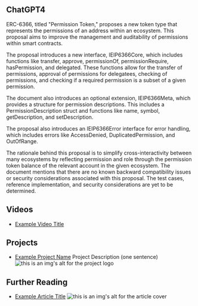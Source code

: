 ## ChatGPT4

ERC-6366, titled "Permission Token," proposes a new token type that represents the permissions of an address within an ecosystem. This proposal aims to improve the management and auditability of permissions within smart contracts.

The proposal introduces a new interface, IEIP6366Core, which includes functions like transfer, approve, permissionOf, permissionRequire, hasPermission, and delegated. These functions allow for the transfer of permissions, approval of permissions for delegatees, checking of permissions, and checking if a required permission is a subset of a given permission.

The document also introduces an optional extension, IEIP6366Meta, which provides a structure for permission descriptions. This includes a PermissionDescription struct and functions like name, symbol, getDescription, and setDescription.

The proposal also introduces an IEIP6366Error interface for error handling, which includes errors like AccessDenied, DuplicatedPermission, and OutOfRange.

The rationale behind this proposal is to simplify cross-interactivity between many ecosystems by reflecting permission and role through the permission token balance of the relevant account in the given ecosystem. The document mentions that there are no known backward compatibility issues or security considerations associated with this proposal. The test cases, reference implementation, and security considerations are yet to be determined.

## Videos

- [Example Video Title](https://www.youtube.com/watch?v=TDGq4aeevgY)

## Projects

- [Example Project Name](https://xxxx.xxx/xxxxx) Project Description (one sentence) ![this is an img's alt for the project logo](https://xxxx.xxx/project-logo.xxx)

## Further Reading

- [Example Article Title](https://xxxx.xxx/xxxxx) ![this is an img's alt for the article cover](https://xxxx.xxx/article-cover.xxx)
